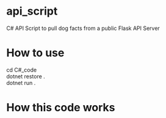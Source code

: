 # api_script
C# API Script to pull dog  facts from a public Flask API Server

# How to use
cd C#_code<br>
dotnet restore .<br>
dotnet run .<br>

# How this code works

